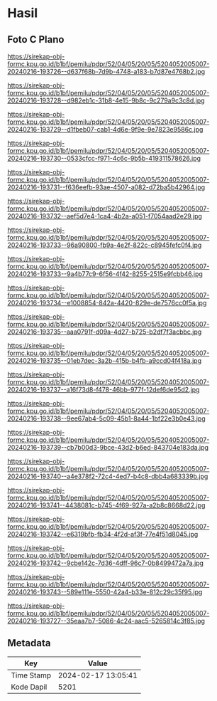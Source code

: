 # Hasil

## Foto C Plano

https://sirekap-obj-formc.kpu.go.id/b1bf/pemilu/pdpr/52/04/05/20/05/5204052005007-20240216-193726--d637f68b-7d9b-4748-a183-b7d87e4768b2.jpg

https://sirekap-obj-formc.kpu.go.id/b1bf/pemilu/pdpr/52/04/05/20/05/5204052005007-20240216-193728--d982eb1c-31b8-4e15-9b8c-9c279a9c3c8d.jpg

https://sirekap-obj-formc.kpu.go.id/b1bf/pemilu/pdpr/52/04/05/20/05/5204052005007-20240216-193729--d1fbeb07-cab1-4d6e-9f9e-9e7823e9586c.jpg

https://sirekap-obj-formc.kpu.go.id/b1bf/pemilu/pdpr/52/04/05/20/05/5204052005007-20240216-193730--0533cfcc-f971-4c6c-9b5b-419311578626.jpg

https://sirekap-obj-formc.kpu.go.id/b1bf/pemilu/pdpr/52/04/05/20/05/5204052005007-20240216-193731--f636eefb-93ae-4507-a082-d72ba5b42964.jpg

https://sirekap-obj-formc.kpu.go.id/b1bf/pemilu/pdpr/52/04/05/20/05/5204052005007-20240216-193732--aef5d7e4-1ca4-4b2a-a051-f7054aad2e29.jpg

https://sirekap-obj-formc.kpu.go.id/b1bf/pemilu/pdpr/52/04/05/20/05/5204052005007-20240216-193733--96a90800-fb9a-4e2f-822c-c8945fefc0f4.jpg

https://sirekap-obj-formc.kpu.go.id/b1bf/pemilu/pdpr/52/04/05/20/05/5204052005007-20240216-193733--9a4b77c9-6f56-4f42-8255-2515e9fcbb46.jpg

https://sirekap-obj-formc.kpu.go.id/b1bf/pemilu/pdpr/52/04/05/20/05/5204052005007-20240216-193734--e1008854-842a-4420-829e-de7576cc0f5a.jpg

https://sirekap-obj-formc.kpu.go.id/b1bf/pemilu/pdpr/52/04/05/20/05/5204052005007-20240216-193735--aaa0791f-d09a-4d27-b725-b2df7f3acbbc.jpg

https://sirekap-obj-formc.kpu.go.id/b1bf/pemilu/pdpr/52/04/05/20/05/5204052005007-20240216-193735--01eb7dec-3a2b-415b-b4fb-a9ccd04f418a.jpg

https://sirekap-obj-formc.kpu.go.id/b1bf/pemilu/pdpr/52/04/05/20/05/5204052005007-20240216-193737--a16f73d8-f478-46bb-977f-12def6de95d2.jpg

https://sirekap-obj-formc.kpu.go.id/b1bf/pemilu/pdpr/52/04/05/20/05/5204052005007-20240216-193738--9ee67ab4-5c09-45b1-8a44-1bf22e3b0e43.jpg

https://sirekap-obj-formc.kpu.go.id/b1bf/pemilu/pdpr/52/04/05/20/05/5204052005007-20240216-193739--cb7b00d3-9bce-43d2-b6ed-843704e183da.jpg

https://sirekap-obj-formc.kpu.go.id/b1bf/pemilu/pdpr/52/04/05/20/05/5204052005007-20240216-193740--a4e378f2-72c4-4ed7-b4c8-dbb4a683339b.jpg

https://sirekap-obj-formc.kpu.go.id/b1bf/pemilu/pdpr/52/04/05/20/05/5204052005007-20240216-193741--4438081c-b745-4f69-927a-a2b8c8668d22.jpg

https://sirekap-obj-formc.kpu.go.id/b1bf/pemilu/pdpr/52/04/05/20/05/5204052005007-20240216-193742--e6319bfb-fb34-4f2d-af3f-77e4f51d8045.jpg

https://sirekap-obj-formc.kpu.go.id/b1bf/pemilu/pdpr/52/04/05/20/05/5204052005007-20240216-193742--9cbe142c-7d36-4dff-96c7-0b8499472a7a.jpg

https://sirekap-obj-formc.kpu.go.id/b1bf/pemilu/pdpr/52/04/05/20/05/5204052005007-20240216-193743--589e111e-5550-42a4-b33e-812c29c35f95.jpg

https://sirekap-obj-formc.kpu.go.id/b1bf/pemilu/pdpr/52/04/05/20/05/5204052005007-20240216-193727--35eaa7b7-5086-4c24-aac5-5265814c3f85.jpg


## Metadata

| Key        | Value               |
| ---------- | ------------------- |
| Time Stamp | 2024-02-17 13:05:41 |
| Kode Dapil | 5201                |



